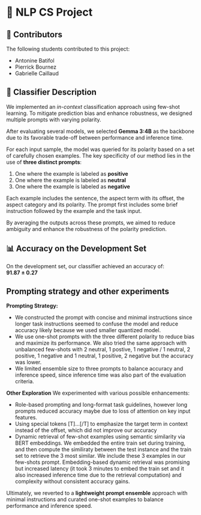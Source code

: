 # 🤖 NLP CS Project

## 👥 Contributors
The following students contributed to this project:
- Antonine Batifol  
- Pierrick Bournez  
- Gabrielle Caillaud  


## 🧠 Classifier Description
We implemented an *in-context* classification approach using few-shot learning. To mitigate prediction bias and enhance robustness, we designed multiple prompts with varying polarity.  

After evaluating several models, we selected **Gemma 3:4B** as the backbone due to its favorable trade-off between performance and inference time.  

For each input sample, the model was queried for its polarity based on a set of carefully chosen examples. The key specificity of our method lies in the use of **three distinct prompts**:
1. One where the example is labeled as **positive**
2. One where the example is labeled as **neutral**
3. One where the example is labeled as **negative**

Each example includes the sentence, the aspect term with its offset, the aspect category and its polarity. The prompt first includes some brief instruction followed by the example and the task input.

By averaging the outputs across these prompts, we aimed to reduce ambiguity and enhance the robustness of the polarity prediction.

## 📊 Accuracy on the Development Set
On the development set, our classifier achieved an accuracy of:  
**91.87 ± 0.27**

## Prompting strategy and other experiments

**Prompting Strategy:**
- We constructed the prompt with concise and minimal instructions since longer task instructions seemed to confuse the model and reduce accuracy likely because we used smaller quantized model.
- We use one-shot prompts with the three different polarity to reduce bias and maximize its performance. We also tried the same approach with unbalanced few-shots with 2 neutral, 1 postive, 1 negative / 1 neutral, 2 positive, 1 negative and 1 neutral, 1 positive, 2 negative but the accuracy was lower.
- We limited ensemble size to three prompts to balance accuracy and inference speed, since inference time was also part of the evaluation criteria.

**Other Exploration**
We experimented with various possible enhancements:
- Role-based prompting and long-format task guidelines, however long prompts reduced accuracy maybe due to loss of attention on key input features.
- Using special tokens [T]...[/T] to emphasize the target term in context instead of the offset, which did not improve our accuracy
- Dynamic retrieval of few-shot examples using semantic similarity via BERT embeddings. We embedded the entire train set during training, and then compute the similiraty between the test instance and the train set to retrieve the 3 most similar. We include these 3 examples in our few-shots prompt. Embedding-based dynamic retrieval was promising but increased latency (it took 3 minutes to embed the train set and it also increased inference time due to the retrieval computation) and complexity without consistent accuracy gains.

Ultimately, we reverted to a **lightweight prompt ensemble** approach with minimal instructions and curated one-shot examples to balance performance and inference speed.
